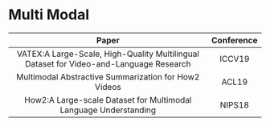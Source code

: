 # Multi Modal

| Paper | Conference |
| :---: | :---: |
|VATEX:A Large-Scale, High-Quality Multilingual Dataset for Video-and-Language Research|ICCV19|
|Multimodal Abstractive Summarization for How2 Videos|ACL19|
|How2:A Large-scale Dataset for Multimodal Language Understanding|NIPS18|

